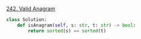 [242. Valid Anagram](https://leetcode.com/problems/valid-anagram)

```python
class Solution:
    def isAnagram(self, s: str, t: str) -> bool:
        return sorted(s) == sorted(t)

```
